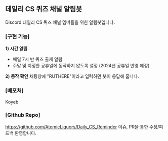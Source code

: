 ## 데일리 CS 퀴즈 채널 알림봇
Discord 데일리 CS 퀴즈 채널 멤버들을 위한 알림봇입니다.

### [구현 기능] 
**1) 시간 알림**
- 매일 7시 반 퀴즈 출제 알림
- 주말 및 지정한 공휴일에 동작하지 않도록 설정 (2024년 공휴일 반영 예정)

**2) 동작 확인**
채팅창에 "RUTHERE"이라고 입력하면 봇이 응답해 줍니다.

### [배포처]
Koyeb

### [Github Repo]
https://github.com/AtomicLiquors/Daily_CS_Reminder
이슈, PR을 통한 수정/피드백 환영합니다.
